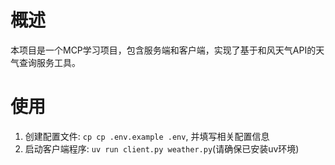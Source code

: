 # 概述

本项目是一个MCP学习项目，包含服务端和客户端，实现了基于和风天气API的天气查询服务工具。

# 使用

1. 创建配置文件: `cp cp .env.example .env`, 并填写相关配置信息
2. 启动客户端程序: `uv run client.py weather.py`(请确保已安装uv环境)
